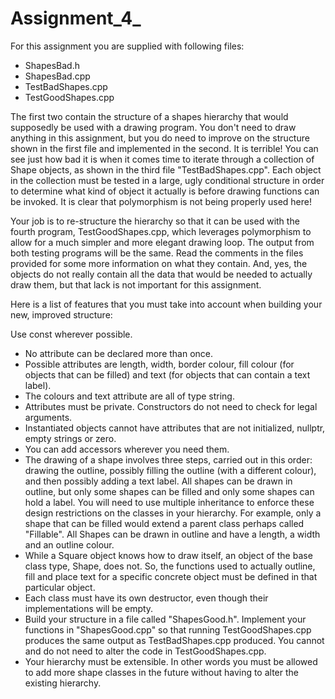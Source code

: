 # Assignment_4_

For this assignment you are supplied with following files:

- ShapesBad.h
- ShapesBad.cpp
- TestBadShapes.cpp
- TestGoodShapes.cpp


The first two contain the structure of a shapes hierarchy that would supposedly be used with a drawing program. You don't need to draw anything in this assignment, but you do need to improve on the structure shown in the first file and implemented in the second. It is terrible! You can see just how bad it is when it comes time to iterate through a collection of Shape objects, as shown in the third file "TestBadShapes.cpp". Each object in the collection must be tested in a large, ugly conditional structure in order to determine what kind of object it actually is before drawing functions can be invoked. It is clear that polymorphism is not being properly used here!

Your job is to re-structure the hierarchy so that it can be used with the fourth program, TestGoodShapes.cpp, which leverages polymorphism to allow for a much simpler and more elegant drawing loop. The output from both testing programs will be the same. Read the comments in the files provided for some more information on what they contain. And, yes, the objects do not really contain all the data that would be needed to actually draw them, but that lack is not important for this assignment.

Here is a list of features that you must take into account when building your new, improved structure:

Use const wherever possible.

- No attribute can be declared more than once. 
- Possible attributes are length, width, border colour, fill colour (for objects that can be filled) and text (for objects that can contain a text label). 
- The colours and text attribute are all of type string.
- Attributes must be private. Constructors do not need to check for legal arguments.
- Instantiated objects cannot have attributes that are not initialized, nullptr, empty strings or zero.
- You can add accessors wherever you need them.
- The drawing of a shape involves three steps, carried out in this order: drawing the outline, possibly filling the outline (with a different colour), and then possibly adding a text label. All shapes can be drawn in outline, but only some shapes can be filled and only some shapes can hold a label. You will need to use multiple inheritance to enforce these design restrictions on the classes in your hierarchy. For example, only a shape that can be filled would extend a parent class perhaps called "Fillable". All Shapes can be drawn in outline and have a length, a width and an outline colour.
- While a Square object knows how to draw itself, an object of the base class type, Shape, does not. So, the functions used to actually outline, fill and place text for a specific concrete object must be defined in that particular object.
- Each class must have its own destructor, even though their implementations will be empty.
- Build your structure in a file called "ShapesGood.h". Implement your functions in "ShapesGood.cpp" so that running TestGoodShapes.cpp produces the same output as TestBadShapes.cpp produced. You cannot and do not need to alter the code in TestGoodShapes.cpp.
- Your hierarchy must be extensible. In other words you must be allowed to add more shape classes in the future without having to alter the existing hierarchy.
